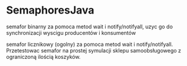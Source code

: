 # SemaphoresJava

semafor binarny za pomoca metod wait i notify/notifyall, uzyc go do synchronizacji wyscigu producentów i konsumentów


semafor licznikowy (ogolny) za pomoca metod wait i notify/notifyall. Przetestowac semafor na prostej symulacji sklepu samoobsługowego z ograniczoną ilością koszyków.